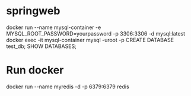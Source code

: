 # springweb
 
docker run --name mysql-container -e MYSQL_ROOT_PASSWORD=yourpassword -p 3306:3306 -d mysql:latest
docker exec -it mysql-container mysql -uroot -p
CREATE DATABASE test_db;
SHOW DATABASES;

# Run docker
docker run --name myredis -d -p 6379:6379 redis


